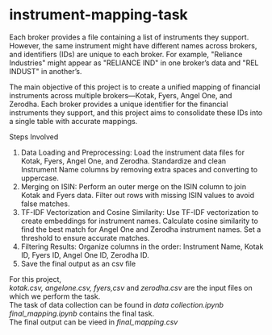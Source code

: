 # instrument-mapping-task

Each broker provides a file containing a list of instruments they support. However, the same instrument might have different names across brokers, and identifiers (IDs) are unique to each broker. For example, "Reliance Industries" might appear as "RELIANCE IND" in one broker’s data and "REL INDUST" in another’s.

The main objective of this project is to create a unified mapping of financial instruments across multiple brokers—Kotak, Fyers, Angel One, and Zerodha. Each broker provides a unique identifier for the financial instruments they support, and this project aims to consolidate these IDs into a single table with accurate mappings.

Steps Involved
1. Data Loading and Preprocessing:
Load the instrument data files for Kotak, Fyers, Angel One, and Zerodha.
Standardize and clean Instrument Name columns by removing extra spaces and converting to uppercase.
2. Merging on ISIN:
Perform an outer merge on the ISIN column to join Kotak and Fyers data.
Filter out rows with missing ISIN values to avoid false matches.
3. TF-IDF Vectorization and Cosine Similarity:
Use TF-IDF vectorization to create embeddings for instrument names.
Calculate cosine similarity to find the best match for Angel One and Zerodha instrument names.
Set a threshold to ensure accurate matches.
4. Filtering Results:
Organize columns in the order: Instrument Name, Kotak ID, Fyers ID, Angel One ID, Zerodha ID.
5. Save the final output as an csv file

For this project,<br>
<i>kotak.csv, angelone.csv, fyers,csv</i> and <i> zerodha.csv</i> are the input files on which we perform the task. <br>
The task of data collection can be found in <i>data collection.ipynb</i><br>
<i>final_mapping.ipynb</i> contains the final task.<br>
The final output can be vieed in <i>final_mapping.csv</i>


